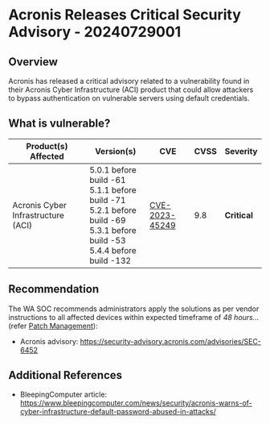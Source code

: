 # Acronis Releases Critical Security Advisory - 20240729001

## Overview

Acronis has released a critical advisory related to a vulnerability found in their Acronis Cyber Infrastructure (ACI) product that could allow attackers to bypass authentication on vulnerable servers using default credentials.

## What is vulnerable?

| Product(s) Affected | Version(s) | CVE | CVSS | Severity |
| --- | --- | --- | --- | --- |
| Acronis Cyber Infrastructure (ACI) | 5.0.1 before build -61 </br> 5.1.1 before build -71 </br> 5.2.1 before build -69 </br> 5.3.1 before build -53 </br> 5.4.4 before build -132 | [CVE-2023-45249](https://nvd.nist.gov/vuln/detail/CVE-2023-45249) | 9.8 | **Critical** |


## Recommendation

The WA SOC recommends administrators apply the solutions as per vendor instructions to all affected devices within expected timeframe of *48 hours...* (refer [Patch Management](../guidelines/patch-management.md)):

- Acronis advisory: <https://security-advisory.acronis.com/advisories/SEC-6452>

## Additional References

- BleepingComputer article: <https://www.bleepingcomputer.com/news/security/acronis-warns-of-cyber-infrastructure-default-password-abused-in-attacks/>
